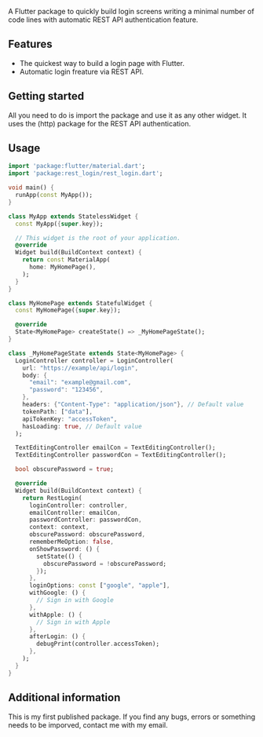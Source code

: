 <!--
This README describes the package. If you publish this package to pub.dev,
this README's contents appear on the landing page for your package.

For information about how to write a good package README, see the guide for
[writing package pages](https://dart.dev/guides/libraries/writing-package-pages).

For general information about developing packages, see the Dart guide for
[creating packages](https://dart.dev/guides/libraries/create-library-packages)
and the Flutter guide for
[developing packages and plugins](https://flutter.dev/developing-packages).
-->

A Flutter package to quickly build login screens writing a minimal number of code lines
with automatic REST API authentication feature.

## Features

  - The quickest way to build a login page with Flutter.
  - Automatic login freature via REST API.

## Getting started

All you need to do is import the package and use it as any other widget.
It uses the (http) package for the REST API authentication.

## Usage

```dart
import 'package:flutter/material.dart';
import 'package:rest_login/rest_login.dart';

void main() {
  runApp(const MyApp());
}

class MyApp extends StatelessWidget {
  const MyApp({super.key});

  // This widget is the root of your application.
  @override
  Widget build(BuildContext context) {
    return const MaterialApp(
      home: MyHomePage(),
    );
  }
}

class MyHomePage extends StatefulWidget {
  const MyHomePage({super.key});

  @override
  State<MyHomePage> createState() => _MyHomePageState();
}

class _MyHomePageState extends State<MyHomePage> {
  LoginController controller = LoginController(
    url: "https://example/api/login",
    body: {
      "email": "example@gmail.com",
      "password": "123456",
    },
    headers: {"Content-Type": "application/json"}, // Default value
    tokenPath: ["data"],
    apiTokenKey: "accessToken",
    hasLoading: true, // Default value
  );

  TextEditingController emailCon = TextEditingController();
  TextEditingController passwordCon = TextEditingController();

  bool obscurePassword = true;

  @override
  Widget build(BuildContext context) {
    return RestLogin(
      loginController: controller,
      emailController: emailCon,
      passwordController: passwordCon,
      context: context,
      obscurePassword: obscurePassword,
      rememberMeOption: false,
      onShowPassword: () {
        setState(() {
          obscurePassword = !obscurePassword;
        });
      },
      loginOptions: const ["google", "apple"],
      withGoogle: () {
        // Sign in with Google
      },
      withApple: () {
        // Sign in with Apple
      },
      afterLogin: () {
        debugPrint(controller.accessToken);
      },
    );
  }
}

```

## Additional information

This is my first published package.
If you find any bugs, errors or something needs to be imporved, contact me with my email.

